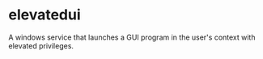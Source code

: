 # elevatedui
A windows service that launches a GUI program in the user's context with elevated privileges.
